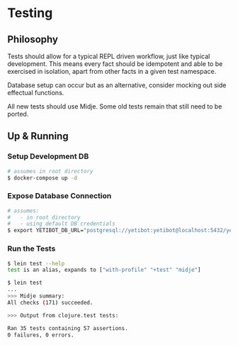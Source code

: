 # Testing

## Philosophy

Tests should allow for a typical REPL driven workflow, just like typical development. This means every fact should be idempotent and able to be exercised in isolation, apart from other facts in a given test namespace.

Database setup can occur but as an alternative, consider mocking out side effectual functions.

All new tests should use Midje. Some old tests remain that still need to be ported.

## Up & Running

### Setup Development DB
```bash
# assumes in root directory
$ docker-compose up -d
```

### Expose Database Connection
```bash
# assumes:
#   - in root directory
#   - using default DB credentials
$ export YETIBOT_DB_URL="postgresql://yetibot:yetibot@localhost:5432/yetibot"
```

### Run the Tests
```bash
$ lein test --help
test is an alias, expands to ["with-profile" "+test" "midje"]

$ lein test
...
>>> Midje summary:
All checks (171) succeeded.

>>> Output from clojure.test tests:

Ran 35 tests containing 57 assertions.
0 failures, 0 errors.
```
